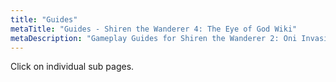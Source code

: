 ```yaml
---
title: "Guides"
metaTitle: "Guides - Shiren the Wanderer 4: The Eye of God Wiki"
metaDescription: "Gameplay Guides for Shiren the Wanderer 2: Oni Invasion!"
---
```


Click on individual sub pages.
